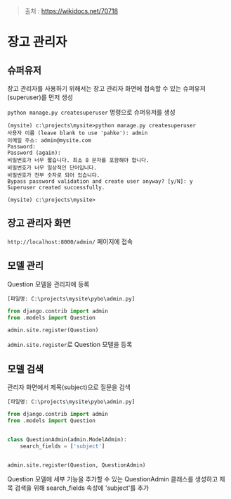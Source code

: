 > 출처 : https://wikidocs.net/70718



# 장고 관리자



## 슈퍼유저

장고 관리자를 사용하기 위해서는 장고 관리자 화면에 접속할 수 있는 슈퍼유저(superuser)를 먼저 생성

`python manage.py createsuperuser` 명령으로 슈퍼유저를 생성

```
(mysite) c:\projects\mysite>python manage.py createsuperuser
사용자 이름 (leave blank to use 'pahke'): admin
이메일 주소: admin@mysite.com
Password:
Password (again):
비밀번호가 너무 짧습니다. 최소 8 문자를 포함해야 합니다.
비밀번호가 너무 일상적인 단어입니다.
비밀번호가 전부 숫자로 되어 있습니다.
Bypass password validation and create user anyway? [y/N]: y
Superuser created successfully.

(mysite) c:\projects\mysite>
```



## 장고 관리자 화면

`http://localhost:8000/admin/` 페이지에 접속



## 모델 관리

Question 모델을 관리자에 등록

`[파일명: C:\projects\mysite\pybo\admin.py]`

```python
from django.contrib import admin
from .models import Question

admin.site.register(Question)
```

`admin.site.register`로 Question 모델을 등록



## 모델 검색

 관리자 화면에서 제목(subject)으로 질문을 검색

`[파일명: C:\projects\mysite\pybo\admin.py]`

```python
from django.contrib import admin
from .models import Question


class QuestionAdmin(admin.ModelAdmin):
    search_fields = ['subject']


admin.site.register(Question, QuestionAdmin)
```

Question 모델에 세부 기능을 추가할 수 있는 QuestionAdmin 클래스를 생성하고 제목 검색을 위해 search_fields 속성에 'subject'를 추가